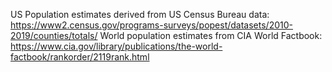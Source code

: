 US Population estimates derived from US Census Bureau data: https://www2.census.gov/programs-surveys/popest/datasets/2010-2019/counties/totals/
World population estimates from CIA World Factbook: https://www.cia.gov/library/publications/the-world-factbook/rankorder/2119rank.html

